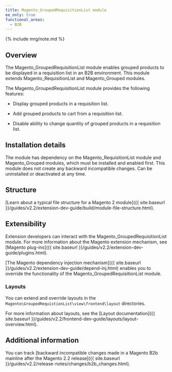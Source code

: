 ```yaml
---
title: Magento_GroupedRequisitionList module
ee_only: true
functional_areas:
  - B2B
---
```


{% include mrg/note.md %}

## Overview

The Magento_GroupedRequisitionList module enables grouped products to be displayed in a requisition list in an B2B environment. This module extends Magento_RequisitionList and Magento_Grouped modules.

The Magento_GroupedRequisitionList module provides the following features:

* Display grouped products in a requisition list.

* Add grouped products to cart from a requisition list. 

* Disable ability to change quantity of grouped products in a requisition list. 
 
## Installation details
 
The module has dependency on the Magento_RequisitionList module and Magento_Grouped modules, which must be installed and enabled first. This module does not create any backward incompatible changes. Can be uninstalled or deactivated at any time. 
 
## Structure
 
[Learn about a typical file structure for a Magento 2 module]({{ site.baseurl }}/guides/v2.2/extension-dev-guide/build/module-file-structure.html).
 
## Extensibility
 
Extension developers can interact with the Magento_GroupedRequisitionList module. For more information about the Magento extension mechanism, see [Magento plug-ins]({{ site.baseurl }}/guides/v2.2/extension-dev-guide/plugins.html).
 
[The Magento dependency injection mechanism]({{ site.baseurl }}/guides/v2.2/extension-dev-guide/depend-inj.html) enables you to override the functionality of the Magento_GroupedRequisitionList module.

### Layouts
 
You can extend and override layouts in the `Magento\GroupedRequistionList\view\frontend\layout` directories.

For more information about layouts, see the [Layout documentation]({{ site.baseurl }}/guides/v2.2/frontend-dev-guide/layouts/layout-overview.html).

## Additional information
 
You can track [backward incompatible changes made in a Magento B2b mainline after the Magento 2.2 release]({{ site.baseurl }}/guides/v2.2/release-notes/changes/b2b_changes.html).

